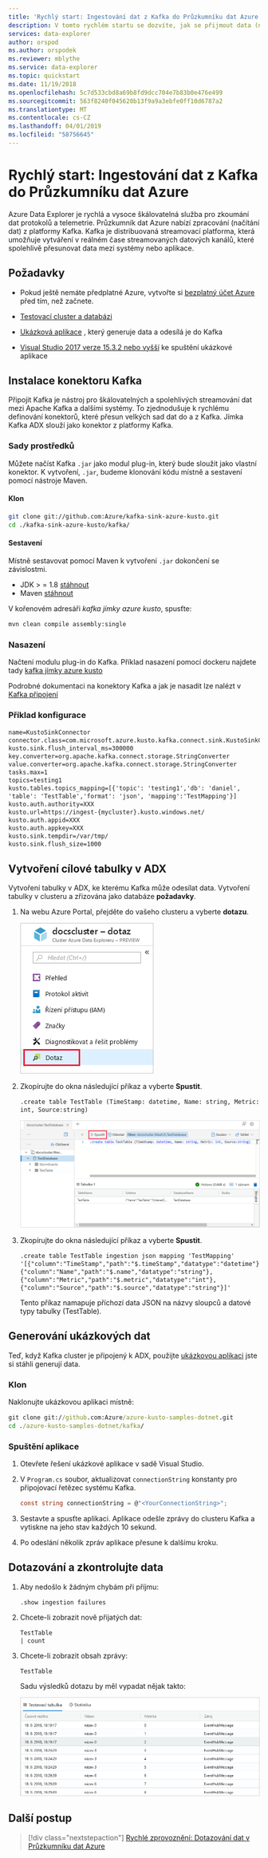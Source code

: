```yaml
---
title: 'Rychlý start: Ingestování dat z Kafka do Průzkumníku dat Azure'
description: V tomto rychlém startu se dozvíte, jak se přijmout data (načíst) do Průzkumníku dat Azure z platformy Kafka.
services: data-explorer
author: orspod
ms.author: orspodek
ms.reviewer: mblythe
ms.service: data-explorer
ms.topic: quickstart
ms.date: 11/19/2018
ms.openlocfilehash: 5c7d533cbd8a69b8fd9dcc704e7b83b0e476e499
ms.sourcegitcommit: 563f8240f045620b13f9a9a3ebfe0ff10d6787a2
ms.translationtype: MT
ms.contentlocale: cs-CZ
ms.lasthandoff: 04/01/2019
ms.locfileid: "58756645"
---
```

# <a name="quickstart-ingest-data-from-kafka-into-azure-data-explorer"></a>Rychlý start: Ingestování dat z Kafka do Průzkumníku dat Azure
 
Azure Data Explorer je rychlá a vysoce škálovatelná služba pro zkoumání dat protokolů a telemetrie. Průzkumník dat Azure nabízí zpracování (načítání dat) z platformy Kafka. Kafka je distribuovaná streamovací platforma, která umožňuje vytváření v reálném čase streamovaných datových kanálů, které spolehlivě přesunovat data mezi systémy nebo aplikace.
 
## <a name="prerequisites"></a>Požadavky
 
* Pokud ještě nemáte předplatné Azure, vytvořte si [bezplatný účet Azure](https://azure.microsoft.com/free/) před tím, než začnete. 
 
* [Testovací cluster a databázi](create-cluster-database-portal.md)
 
* [Ukázková aplikace](https://github.com/Azure/azure-kusto-samples-dotnet/tree/master/kafka) , který generuje data a odesílá je do Kafka

* [Visual Studio 2017 verze 15.3.2 nebo vyšší](https://www.visualstudio.com/vs/) ke spuštění ukázkové aplikace
 
## <a name="kafka-connector-setup"></a>Instalace konektoru Kafka

Připojit Kafka je nástroj pro škálovatelných a spolehlivých streamování dat mezi Apache Kafka a dalšími systémy. To zjednodušuje k rychlému definování konektorů, které přesun velkých sad dat do a z Kafka. Jímka Kafka ADX slouží jako konektor z platformy Kafka.
 
### <a name="bundle"></a>Sady prostředků

Můžete načíst Kafka `.jar` jako modul plug-in, který bude sloužit jako vlastní konektor. K vytvoření, `.jar`, budeme klonování kódu místně a sestavení pomocí nástroje Maven. 

#### <a name="clone"></a>Klon

```bash
git clone git://github.com:Azure/kafka-sink-azure-kusto.git
cd ./kafka-sink-azure-kusto/kafka/
```

#### <a name="build"></a>Sestavení

Místně sestavovat pomocí Maven k vytvoření `.jar` dokončení se závislostmi.

* JDK > = 1.8 [stáhnout](https://www.oracle.com/technetwork/java/javase/downloads/index.html)
* Maven [stáhnout](https://maven.apache.org/install.html)
 

V kořenovém adresáři *kafka jímky azure kusto*, spusťte:

```bash
mvn clean compile assembly:single
```

### <a name="deploy"></a>Nasazení 

Načtení modulu plug-in do Kafka. Příklad nasazení pomocí dockeru najdete tady [kafka jímky azure kusto](https://github.com/Azure/kafka-sink-azure-kusto#deploy)
 

Podrobné dokumentaci na konektory Kafka a jak je nasadit lze nalézt v [Kafka připojení](https://kafka.apache.org/documentation/#connect) 

### <a name="example-configuration"></a>Příklad konfigurace 
 
```config
name=KustoSinkConnector 
connector.class=com.microsoft.azure.kusto.kafka.connect.sink.KustoSinkConnector 
kusto.sink.flush_interval_ms=300000 
key.converter=org.apache.kafka.connect.storage.StringConverter 
value.converter=org.apache.kafka.connect.storage.StringConverter 
tasks.max=1 
topics=testing1 
kusto.tables.topics_mapping=[{'topic': 'testing1','db': 'daniel', 'table': 'TestTable','format': 'json', 'mapping':'TestMapping'}] 
kusto.auth.authority=XXX 
kusto.url=https://ingest-{mycluster}.kusto.windows.net/ 
kusto.auth.appid=XXX 
kusto.auth.appkey=XXX 
kusto.sink.tempdir=/var/tmp/ 
kusto.sink.flush_size=1000
```
 
## <a name="create-a-target-table-in-adx"></a>Vytvoření cílové tabulky v ADX
 
Vytvoření tabulky v ADX, ke kterému Kafka může odesílat data. Vytvoření tabulky v clusteru a zřizována jako databáze **požadavky**.
 
1. Na webu Azure Portal, přejděte do vašeho clusteru a vyberte **dotazu**.
 
    ![Dotaz – odkaz aplikace](media/ingest-data-event-hub/query-explorer-link.png)
 
1. Zkopírujte do okna následující příkaz a vyberte **Spustit**.
 
    ```Kusto
    .create table TestTable (TimeStamp: datetime, Name: string, Metric: int, Source:string)
    ```
 
    ![Spuštění vytvářecího dotazu](media/ingest-data-event-hub/run-create-query.png)
 
1. Zkopírujte do okna následující příkaz a vyberte **Spustit**.
 
    ```Kusto
    .create table TestTable ingestion json mapping 'TestMapping' '[{"column":"TimeStamp","path":"$.timeStamp","datatype":"datetime"},{"column":"Name","path":"$.name","datatype":"string"},{"column":"Metric","path":"$.metric","datatype":"int"},{"column":"Source","path":"$.source","datatype":"string"}]'
    ```

    Tento příkaz namapuje příchozí data JSON na názvy sloupců a datové typy tabulky (TestTable).


## <a name="generate-sample-data"></a>Generování ukázkových dat

Teď, když Kafka cluster je připojený k ADX, použijte [ukázkovou aplikaci](https://github.com/Azure-Samples/event-hubs-dotnet-ingest) jste si stáhli generují data.

### <a name="clone"></a>Klon

Naklonujte ukázkovou aplikaci místně:

```cmd
git clone git://github.com:Azure/azure-kusto-samples-dotnet.git
cd ./azure-kusto-samples-dotnet/kafka/
```

### <a name="run-the-app"></a>Spuštění aplikace

1. Otevřete řešení ukázkové aplikace v sadě Visual Studio.

1. V `Program.cs` soubor, aktualizovat `connectionString` konstanty pro připojovací řetězec systému Kafka.

    ```csharp    
    const string connectionString = @"<YourConnectionString>";
    ```

1. Sestavte a spusťte aplikaci. Aplikace odešle zprávy do clusteru Kafka a vytiskne na jeho stav každých 10 sekund.

1. Po odeslání několik zpráv aplikace přesune k dalšímu kroku.
 
## <a name="query-and-review-the-data"></a>Dotazování a zkontrolujte data

1. Aby nedošlo k žádným chybám při příjmu:

    ```Kusto
    .show ingestion failures
    ```

1. Chcete-li zobrazit nově přijatých dat:

    ```Kusto
    TestTable 
    | count
    ```

1. Chcete-li zobrazit obsah zprávy:
 
    ```Kusto
    TestTable
    ```
 
    Sadu výsledků dotazu by měl vypadat nějak takto:
 
    ![Sada výsledků dotazu na zprávy](media/ingest-data-event-hub/message-result-set.png)
 
## <a name="next-steps"></a>Další postup
 
> [!div class="nextstepaction"]
> [Rychlé zprovoznění: Dotazování dat v Průzkumníku dat Azure](web-query-data.md)
